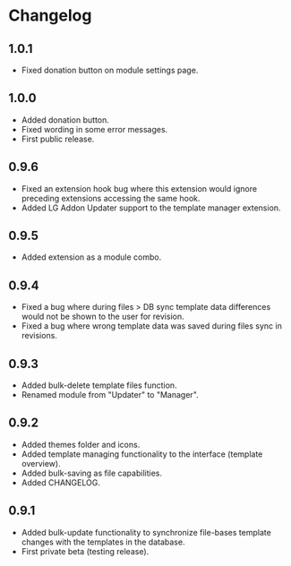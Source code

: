 Changelog
=========

1.0.1
-----

*   Fixed donation button on module settings page.

1.0.0
-----

*   Added donation button.
*   Fixed wording in some error messages.
*   First public release.

0.9.6
-----

*   Fixed an extension hook bug where this extension would ignore preceding extensions accessing the same hook.
*   Added LG Addon Updater support to the template manager extension.

0.9.5
-----

*   Added extension as a module combo.

0.9.4
-----

*   Fixed a bug where during files > DB sync template data differences would not be shown to the user for revision.
*   Fixed a bug where wrong template data was saved during files sync in revisions.

0.9.3
-----

*   Added bulk-delete template files function.
*   Renamed module from "Updater" to "Manager".

0.9.2
-----

*   Added themes folder and icons.
*   Added template managing functionality to the interface (template overview).
*   Added bulk-saving as file capabilities.
*   Added CHANGELOG.

0.9.1
-----

*   Added bulk-update functionality to synchronize file-bases template changes with the templates in the database.
*   First private beta (testing release).